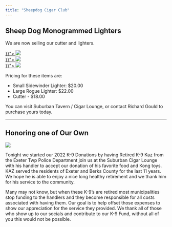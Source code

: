 ```yaml
---
title: "Sheepdog Cigar Club"
---
```


## Sheep Dog Monogrammed Lighters ##

We are now selling our cutter and lighters.

<div class="row mb-3">
<div class="col-4 mb-3">
<a href="{{< ref "/store/sidewinder-ligher.md" >}}">
<img src="/img/swag/small-lighter.jpeg" class="img-fluid mx-auto d-block">
</a>
</div>
<div class="col-4 mb-3">
<a href="{{< ref "/store/rougue-lighter.md" >}}">
<img src="/img/swag/large-lighter.jpeg" class="img-fluid mx-auto d-block">
</a>
</div>
<div class="col-4 mb-3">
<a href="{{< ref "/store/guillotine-cigar-cutter.md" >}}">
<img src="/img/swag/cutter-60-ring.jpeg" class="img-fluid mx-auto d-block">
</a>
</div>
</div>

Pricing for these items are:

* Small Sidewinder Lighter: $20.00
* Large Rogue Lighter: $22.00
* Cutter - $18.00

You can visit Suburban Tavern / Cigar Lounge, or contact Richard Gould to purchase yours today.

<hr />

## Honoring one of Our Own ##

<img src="/img/events/2022-02-02/slide-5.jpg" class="img-fluid mx-auto d-block mb-5" />

Tonight we started our 2022 K-9 Donations by having Retired K-9 Kaz from the Exeter Twp Police Department join us at the Suburban Cigar Lounge with his handler to accept our donation of his favorite food and Kong toys. KAZ served the residents of Exeter and Berks County for the last 11 years. We hope he is able to enjoy a nice long healthy retirement and we thank him for his service to the community. 

Many may not know, but when these K-9’s are retired most municipalities stop funding to the handlers and they become responsible for all costs associated with having them. Our goal is to help offset those expenses to show our appreciation for the service they provided. We thank all of those who show up to our socials and contribute to our K-9 Fund, without all of you this would not be possible.
